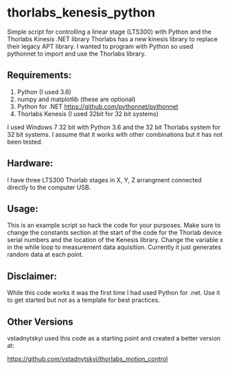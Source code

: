 # thorlabs_kenesis_python
Simple script for controlling a linear stage (LTS300) with Python and the Thorlabs Kinesis .NET library
Thorlabs has a new kinesis library to replace their legacy APT library. I wanted to program with Python so used pythonnet to import and use the Thorlabs library.
## Requirements:
1. Python (I used 3.6)
1. numpy and matplotlib (these are optional)
2. Python for .NET https://github.com/pythonnet/pythonnet
3. Thorlabs Kenesis (I used 32bit for 32 bit systems)

I used Windows 7 32 bit with Python 3.6 and the 32 bit Thorlabs system for 32 bit systems. I assume that it works with other combinations but it has not been tested.
## Hardware:
I have three LTS300 Thorlab stages in X, Y, Z arrangment connected directly to the computer USB.
## Usage:
This is an example script so hack the code for your purposes.
Make sure to change the constants section at the start of the code for the Thorlab device serial numbers and the location of the Kenesis library. Change the variable x in the while loop to measurement data aquisition. Currently it just generates random data at each point.
## Disclaimer: 
While this code works it was the first time I had used Python for .net. Use it to get started but not as a template for best practices.
## Other Versions
vstadnytskyi used this code as a starting point and created a better version at:

https://github.com/vstadnytskyi/thorlabs_motion_control
